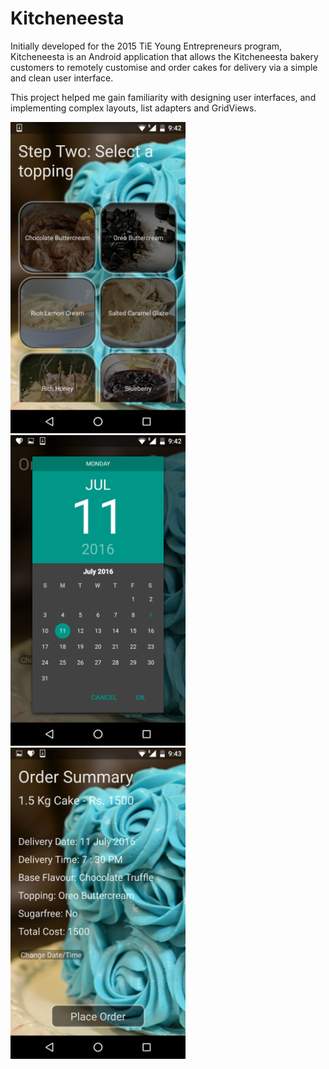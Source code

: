 # Kitcheneesta

Initially developed for the 2015 TiE Young Entrepreneurs program, Kitcheneesta is an Android application that allows the Kitcheneesta bakery customers to remotely customise and order cakes for delivery via a simple and clean user interface. 

This project helped me gain familiarity with designing user interfaces, and
implementing complex layouts, list adapters and GridViews. 

<img src="screenshots/cake_build.png" width=280>
<img src="screenshots/delivery_pick.png" width=280>
<img src="screenshots/order_summary.png" width=280>
